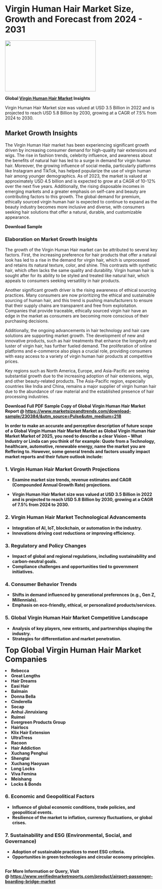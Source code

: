 <H1>Virgin Human Hair Market Size, Growth and Forecast from 2024 - 2031</H1><img class="aligncenter size-medium wp-image-584254" src="https://thirdeyenews.in/wp-content/uploads/2024/09/Global-Market-Research-300x168.jpeg" alt="" width="300" height="168" /><p><strong>Global&nbsp;<a href="https://www.marketsizeandtrends.com/download-sample/230384/&amp;utm_source=Pulse&amp;utm_medium=218">Virgin Human Hair Market</a> Insights</strong></p><p>Virgin Human Hair Market size was valued at USD 3.5 Billion in 2022 and is projected to reach USD 5.8 Billion by 2030, growing at a CAGR of 7.5% from 2024 to 2030.</p><p><h2>Market Growth Insights</h2> <p>The Virgin Human Hair market has been experiencing significant growth driven by increasing consumer demand for high-quality hair extensions and wigs. The rise in fashion trends, celebrity influence, and awareness about the benefits of natural hair has led to a surge in demand for virgin human hair. Moreover, the growing influence of social media, particularly platforms like Instagram and TikTok, has helped popularize the use of virgin human hair among younger demographics. As of 2023, the market is valued at approximately USD 4.5 billion and is expected to grow at a CAGR of 10-12% over the next five years. Additionally, the rising disposable incomes in emerging markets and a greater emphasis on self-care and beauty are contributing factors to this growth. The global demand for premium, ethically sourced virgin human hair is expected to continue to expand as the beauty industry becomes more inclusive and diverse, with consumers seeking hair solutions that offer a natural, durable, and customizable appearance.</p> <p><strong>Download Sample</strong></p> <h3>Elaboration on Market Growth Insights</h3> <p>The growth of the Virgin Human Hair market can be attributed to several key factors. First, the increasing preference for hair products that offer a natural look has led to a rise in the demand for virgin hair, which is unprocessed and retains its natural texture, color, and shine. This contrasts with synthetic hair, which often lacks the same quality and durability. Virgin human hair is sought after for its ability to be styled and treated like natural hair, which appeals to consumers seeking versatility in hair products.</p> <p>Another significant growth driver is the rising awareness of ethical sourcing practices. Many consumers are now prioritizing the ethical and sustainable sourcing of human hair, and this trend is pushing manufacturers to ensure that their supply chains are transparent and free from exploitation. Companies that provide traceable, ethically sourced virgin hair have an edge in the market as consumers are becoming more conscious of their purchasing decisions.</p> <p>Additionally, the ongoing advancements in hair technology and hair care solutions are supporting market growth. The development of new and innovative products, such as hair treatments that enhance the longevity and luster of virgin hair, has further fueled demand. The proliferation of online platforms and e-commerce also plays a crucial role, providing consumers with easy access to a variety of virgin human hair products at competitive prices.</p> <p>Key regions such as North America, Europe, and Asia-Pacific are seeing substantial growth due to the increasing adoption of hair extensions, wigs, and other beauty-related products. The Asia-Pacific region, especially countries like India and China, remains a major supplier of virgin human hair due to the abundance of raw material and the established presence of hair processing industries.</p> <p><strong></p><p><span class=""><strong>Download Full PDF Sample Copy of Global Virgin Human Hair Market Report</strong> @ <a href="https://www.marketsizeandtrends.com/download-sample/230384/&amp;utm_source=Pulse&amp;utm_medium=218" target="_blank">https://www.marketsizeandtrends.com/download-sample/230384/&amp;utm_source=Pulse&amp;utm_medium=218</a></span></p><p>In order to make an accurate and perceptive description of future scope of a Global&nbsp;Virgin Human Hair Market Market as Global&nbsp;Virgin Human Hair Market Market of 2025, you need to describe a clear Vision &ndash; What Industry or Linda can you think of for example: Quote from a Technology, healthcare, automotive, renewable energy, name the market you are Reffering to. However, some general trends and factors usually impact market reports and their future outlook include:</p><h3>1.&nbsp;<strong>Virgin Human Hair Market Growth Projections</strong></h3><ul><li>Examine market size trends, revenue estimates and CAGR (Compounded Annual Growth Rate) projections.</li><li><p>Virgin Human Hair Market size was valued at USD 3.5 Billion in 2022 and is projected to reach USD 5.8 Billion by 2030, growing at a CAGR of 7.5% from 2024 to 2030.</p></li></ul><h3>2.&nbsp;<strong>Virgin Human Hair Market Technological Advancements</strong></h3><ul><li>Integration of AI, IoT, blockchain, or automation in the industry.</li><li>Innovations driving cost reductions or improving efficiency.</li></ul><h3>3.&nbsp;<strong>Regulatory and Policy Changes</strong></h3><ul><li>Impact of global and regional regulations, including sustainability and carbon-neutral goals.</li><li>Compliance challenges and opportunities tied to government initiatives.</li></ul><h3>4.&nbsp;<strong>Consumer Behavior Trends</strong></h3><ul><li>Shifts in demand influenced by generational preferences (e.g., Gen Z, Millennials).</li><li>Emphasis on eco-friendly, ethical, or personalized products/services.</li></ul><h3>5.&nbsp;<strong>Global Virgin Human Hair Market Competitive Landscape</strong></h3><ul><li>Analysis of key players, new entrants, and partnerships shaping the industry.</li><li>Strategies for differentiation and market penetration.</li></ul><p data-pm-slice="1 1 []"><span style="color: inherit; font-family: inherit; font-size: 25px;">Top Global Virgin Human Hair Market Companies</span></p><div class="" data-test-id=""><p><li>Rebecca</li><li> Great Lengths</li><li> Hair Dreams</li><li> Easi Hair</li><li> Balmain</li><li> Donna Bella</li><li> Cinderella</li><li> Socap</li><li> Anhui Jinruixiang</li><li> Ruimei</li><li> Evergreen Products Group</li><li> Hairlocs</li><li> Klix Hair Extension</li><li> UltraTress</li><li> Racoon</li><li> Hair Addiction</li><li> Xuchang Penghui</li><li> Shengtai</li><li> Xuchang Haoyuan</li><li> Long Locks</li><li> Viva Femina</li><li> Meishang</li><li> Locks & Bonds</li></p></div><h3>6.&nbsp;<strong>Economic and Geopolitical Factors</strong></h3><ul><li>Influence of global economic conditions, trade policies, and geopolitical events.</li><li>Resilience of the market to inflation, currency fluctuations, or global crises.</li></ul><h3>7.&nbsp;<strong>Sustainability and ESG (Environmental, Social, and Governance)</strong></h3><ul><li>Adoption of sustainable practices to meet ESG criteria.</li><li>Opportunities in green technologies and circular economy principles.</li></ul><h2><strong style="font-size: 14px;">For More Information or Query, Visit @&nbsp;</strong><a style="background-color: #ffffff; font-size: 14px;" href="https://www.marketsizeandtrends.com/report/virgin-human-hair-market/" target="_blank">https://www.verifiedmarketreports.com/product/airport-passenger-boarding-bridge-market</a></h2>
